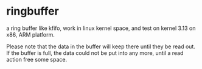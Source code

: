ringbuffer
==========

a ring buffer like kfifo, work in linux kernel space, and test on kernel 3.13 on x86, ARM platform.

Please note that the data in the buffer will keep there until they be read out. If the buffer
is full, the data could not be put into any more, until a read action free some space.
